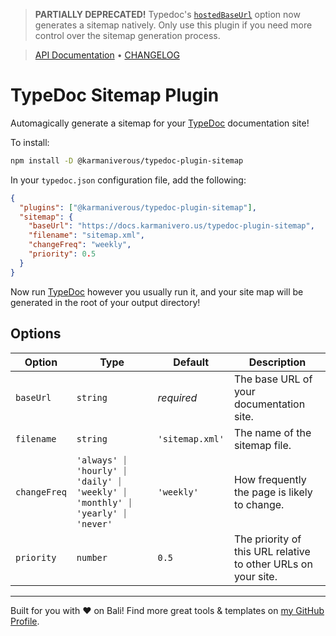 > **PARTIALLY DEPRECATED!** Typedoc's [`hostedBaseUrl`](https://typedoc.org/options/output/#hostedbaseurl) option now generates a sitemap natively. Only use this plugin if you need more control over the sitemap generation process.

<!-- TYPEDOC_EXCLUDE -->

> [API Documentation](https://karmaniverous.github.io/typedoc-plugin-sitemap) • [CHANGELOG](https://github.com/karmaniverous/typedoc-plugin-sitemap/tree/main/CHANGELOG.md)

<!-- /TYPEDOC_EXCLUDE -->

# TypeDoc Sitemap Plugin

Automagically generate a sitemap for your [TypeDoc](https://typedoc.org/) documentation site!

To install:

```bash
npm install -D @karmaniverous/typedoc-plugin-sitemap
```

In your `typedoc.json` configuration file, add the following:

```json
{
  "plugins": ["@karmaniverous/typedoc-plugin-sitemap"],
  "sitemap": {
    "baseUrl": "https://docs.karmanivero.us/typedoc-plugin-sitemap",
    "filename": "sitemap.xml",
    "changeFreq": "weekly",
    "priority": 0.5
  }
}
```

Now run [TypeDoc](https://typedoc.org/) however you usually run it, and your site map will be generated in the root of your output directory!

## Options

| Option       | Type                                                                        | Default         | Description                                                   |
| ------------ | --------------------------------------------------------------------------- | --------------- | ------------------------------------------------------------- |
| `baseUrl`    | `string`                                                                    | _required_      | The base URL of your documentation site.                      |
| `filename`   | `string`                                                                    | `'sitemap.xml'` | The name of the sitemap file.                                 |
| `changeFreq` | `'always' ⏐ 'hourly' ⏐ 'daily' ⏐ 'weekly' ⏐ 'monthly' ⏐ 'yearly' ⏐ 'never'` | `'weekly'`      | How frequently the page is likely to change.                  |
| `priority`   | `number`                                                                    | `0.5`           | The priority of this URL relative to other URLs on your site. |

---

Built for you with ❤️ on Bali! Find more great tools & templates on [my GitHub Profile](https://github.com/karmaniverous).
